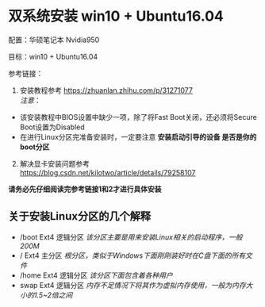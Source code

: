 # 双系统安装 win10 + Ubuntu16.04

配置：华硕笔记本 Nvidia950 

目标：win10 + Ubuntu16.04

参考链接：

1. 安装教程参考 https://zhuanlan.zhihu.com/p/31271077  
  *注意*：
  - 该安装教程中BIOS设置中缺少一项，除了将Fast Boot关闭，还必须将Secure Boot设置为Disabled
  - 在进行Linux分区完准备安装时，一定要注意 **安装启动引导的设备 是否是你的boot分区**
2. 解决显卡安装问题参考 https://blog.csdn.net/kilotwo/article/details/79258107

**请务必先仔细阅读完参考链接1和2才进行具体安装**



## 关于安装Linux分区的几个解释

- /boot           Ext4 逻辑分区    *该分区主要是用来安装Linux相关的启动程序，一般200M*
- /                   Ext4 主分区        *根分区，类似于Windows下面刚刚装好时在C盘下面的所有文件*
- /home         Ext4 逻辑分区    *该分区下面包含着各种用户*
- swap             Ext4 逻辑分区   *内存不足情况下将其作为虚拟内存使用，一般为内存大小的1.5~2倍之间*